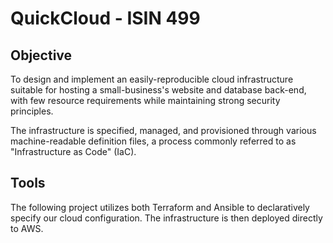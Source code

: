 # QuickCloud - ISIN 499 #

## Objective ##
To design and implement an easily-reproducible cloud infrastructure suitable for
hosting a small-business's website and database back-end, with few resource
requirements while maintaining strong security principles.

The infrastructure is specified, managed, and provisioned through various
machine-readable definition files, a process commonly referred to as
"Infrastructure as Code" (IaC).

## Tools ##
The following project utilizes both Terraform and Ansible to declaratively specify
our cloud configuration. The infrastructure is then deployed directly to AWS.

